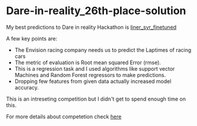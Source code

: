 # Dare-in-reality_26th-place-solution

My best predictions to Dare in reality Hackathon is [liner_svr_finetuned](https://github.com/k-loki/Dare-in-reality_26th-place-solution/blob/main/Svr/linear_svr_finetuned_submission_file.csv)

A few key points are:

- The Envision racing company needs us to predict the Laptimes of racing cars
- The metric of evaluation is Root mean squared Error (rmse).
- This is a regression task and I used algorithms like support vector Machines and Random Forest regressors to make predictions.
- Dropping few features from given data actually increased model accuracy.

This is an intreseting competition but I didn't get to spend enough time on this.

For more details about competetion check [here](https://machinehack.com/hackathons/dare_in_reality_hackathon/overview)



